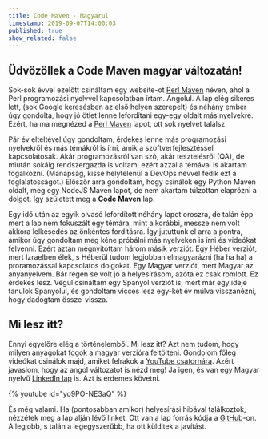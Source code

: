 ```yaml
---
title: Code Maven - Magyarul
timestamp: 2019-09-07T14:00:03
published: true
show_related: false
---
```


## Üdvözöllek a Code Maven magyar változatán!

Sok-sok évvel ezelőtt csináltam egy website-ot [Perl Maven](https://perlmaven.com/) néven, ahol a Perl programozási nyelvvel
kapcsolatban írtam. Angolul. A lap elég sikeres lett, (sok Google keresésben az első helyen szerepelt) és néhány ember úgy gondolta, hogy
jó ötlet lenne lefordítani egy-egy oldalt más nyelvekre. Ezért, ha ma megnézed a [Perl Maven](https://perlmaven.com/) lapot,
ott sok nyelvet találsz.

Pár év elteltével úgy gondoltam, érdekes lenne más programozási nyelvekről és más témákról is írni, amik a szoftverfejlesztéssel kapcsolatosak.
Akár programozásról van szó, akár tesztelésről (QA), de miután sokáig rendszergazda is voltam, ezért azzal a témával is akartam fogalkozni.
(Manapság, kissé helytelenül a DevOps névvel fedik ezt a foglalatosságot.) Előszőr arra gondoltam, hogy csinálok egy Python Maven oldalt, meg egy
NodeJS Maven lapot, de nem akartam túlzottan elaprózni a dolgot. Így született meg a <b>Code Maven</b> lap.

Egy idő után az egyik olvasó lefordított néhány lapot oroszra, de talán épp mert a lap nem fokuszált egy témára, mint a korábbi, messze nem volt
akkora lelkesedés az önkéntes fordításra. Így jututtunk el arra a pontra, amikor úgy gondoltam meg kéne próbálni más nyelveken is írni és videókat
felvenni. Ezért aztán megnyitottam három másik verziót. Egy Héber verziót, mert Izraelben élek, s Héberül tudom legjobban elmagyarázni
(ha ha ha) a proramozással kapcsolatos dolgokat. Egy Magyar verziót, mert Magyar az anyanyelvem. Bár régen se volt jó a helyesírásom, azóta ez csak
romlott. Ez érdekes lesz.
Végül csináltam egy Spanyol verziót is, mert már egy ideje tanulok Spanyolul, és gondoltam vicces lesz egy-két év múlva visszanézni, hogy dadogtam össze-vissza.

## Mi lesz itt?

Ennyi egyelőre elég a történelemből. Mi lesz itt? Azt nem tudom, hogy milyen anyagokat fogok a magyar verzióra feltölteni. Gondolom főleg videókat csinálok majd,
amiket felrakok a [YouTube csatornára](/youtube). Azért javaslom, hogy az angol változatot is nézd meg! Ja igen, és van egy
Magyar nyelvű [LinkedIn lap](/linkedin) is. Azt is érdemes követni.

{% youtube id="yo9PO-NE3aQ" %}

És még valami. Ha (pontosabban amikor) helyesírási hibával találkoztok, nézzétek meg a lap alján lévő linket. Ott van a lap forrás kódja a [GitHub](https://github.com/szabgab/code-maven.com/)-on.
A legjobb, s talán a legegyszerűbb, ha ott külditek a javítást.
